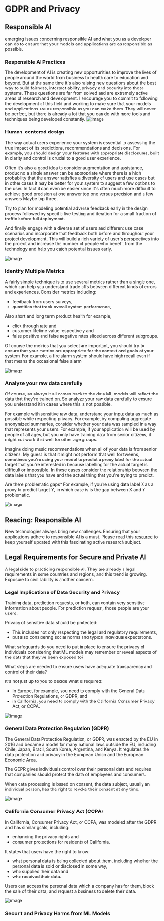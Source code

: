 # GDPR and Privacy

## Responsible AI
emerging issues concerning responsible AI and what you as a developer can do to ensure that your models and applications are as responsible as possible.
 
### Responsible AI Practices
The development of AI is creating new opportunities to improve the lives of people around the world from business to health care to education and beyond. But at the same time it's also raising new questions about the best way to build fairness, interpret ability, privacy and security into these systems. These questions are far from solved and are extremely active areas of research and development. I encourage you to commit to following the development of this field and working to make sure that your models and applications are as responsible as you can make them. They will never be perfect, but there is already a lot that you can do with more tools and techniques being developed constantly. 
![image](https://user-images.githubusercontent.com/1645304/134751778-8ccb3d83-9d0c-49f4-9c98-03dab490f687.png)

### Human-centered design

The way actual users experience your system is essential to assessing the true impact of its predictions, recommendations and decisions. For example, you should design your features with appropriate disclosures, built in clarity and control is crucial to a good user experience.

Often it's also a good idea to consider augmentation and assistance, producing a single answer can be appropriate where there is a high probability that the answer satisfies a diversity of users and use cases but in other cases it may be better for your system to suggest a few options to the user. In fact it can even be easier since it's often much more difficult to achieve good precision at one answer top one versus precision and a few answers Maybe top three.

Try to plan for modeling potential adverse feedback early in the design process followed by specific live testing and iteration for a small fraction of traffic before full deployment.

And finally engage with a diverse set of users and different use case scenarios and incorporate that feedback both before and throughout your project development. This will build a rich variety of user's perspectives into the project and increase the number of people who benefit from the technology and help you catch potential issues early.

![image](https://user-images.githubusercontent.com/1645304/134751901-326e2a7c-d30e-4629-818c-c86e4c582a5c.png)

### Identify Multiple Metrics

A fairly simple technique is to use several metrics rather than a single one, which can help you understand trade offs between different kinds of errors and experiences.
Consider metrics including:
- feedback from users surveys,
- quantities that track overall system performance,

Also short and long term product health for example,
- click through rate and
- customer lifetime value respectively and
- false positive and false negative rates sliced across different subgroups.

Of course the metrics that you select are important, you should try to ensure that your metrics are appropriate for the context and goals of your system. For example, a fire alarm system should have high recall even if that means the occasional false alarm.

![image](https://user-images.githubusercontent.com/1645304/134752218-da442fe2-d9cf-4ec8-8344-9e207f45e23c.png)


### Analyze your raw data carefully

Of course, as always it all comes back to the data ML models will reflect the data that they're trained on. So analyze your raw data carefully to ensure you understand it in cases where this is not possible.

For example with sensitive raw data, understand your input data as much as possible while respecting privacy. For example, by computing aggregate anonymized summaries, consider whether your data was sampled in a way that represents your users. For example, if your application will be used by people of all ages, but you only have training data from senior citizens, it might not work that well for other age groups.

Imagine doing music recommendations when all of your data is from senior citizens. My guess is that it might not perform that well for tweens, sometimes you're using your model to predict a proxy label for the actual target that you're interested in because labelling for the actual target is difficult or impossible. In these cases consider the relationship between the data labels that you have and the actual thing that you're trying to predict.

Are there problematic gaps? For example, if you're using data label X as a proxy to predict target Y, in which case is is the gap between X and Y problematic.


![image](https://user-images.githubusercontent.com/1645304/134752380-a98c087f-29d1-4841-ab2b-43041cdea78f.png)

## Reading: Responsible AI
New technologies always bring new challenges. Ensuring that your applications adhere to responsible AI is a must. Please read this [resource](https://ai.google/responsibilities/responsible-ai-practices/) to keep yourself updated with this fascinating active research  subject.

## Legal Requirements for Secure and Private AI
A legal side to practicing responsible AI. They are already a legal requirements in some countries and regions, and this trend is growing. Exposure to civil liability is another concern.

### Legal Implications of Data Security and Privacy
Training data, prediction requests, or both, can contain very sensitive information about people. For prediction request, those people are your users.

Privacy of sensitive data should be protected:
- This includes not only respecting the legal and regulatory requirements,
- but also considering social norms and typical individual expectations.

What safeguards do you need to put in place to ensure the privacy of individuals considering that ML models may remember or reveal aspects of the data that they've been exposed to?

What steps are needed to ensure users have adequate transparency and control of their data?

It's not just up to you to decide what is required:
- In Europe, for example, you need to comply with the General Data Protection Regulations, or GDPR, and
- in California, you need to comply with the California Consumer Privacy Act, or CCPA.

![image](https://user-images.githubusercontent.com/1645304/134752516-4dd8dbea-ecd5-45af-9312-e1a3aa2c363f.png)

### General Data Protection Regulation (GDPR)
The General Data Protection Regulation, or GDPR, was enacted by the EU in 2016 and became a model for many national laws outside the EU, including Chile, Japan, Brazil, South Korea, Argentina, and Kenya. It regulates the data protection and privacy in the European Union and the European Economic Area.

The GDPR gives individuals control over their personal data and requires that companies should protect the data of employees and consumers.

When data processing is based on consent, the data subject, usually an individual person, has the right to revoke their consent at any time.

![image](https://user-images.githubusercontent.com/1645304/134752611-420a76f8-1fb3-49c4-a9a0-e752cf7dd4be.png)

### California Consumer Privacy Act (CCPA)
In California, Consumer Privacy Act, or CCPA, was modeled after the GDPR and has similar goals, including:
- enhancing the privacy rights and
- consumer protections for residents of California.

It states that users have the right to know:
- what personal data is being collected about them, including whether the personal data is sold or disclosed in some way,
- who supplied their data and
- who received their data.

Users can access the personal data which a company has for them, block the sale of their data, and request a business to delete their data.

![image](https://user-images.githubusercontent.com/1645304/134752676-604b54e7-ebc7-42f1-b24a-fe4bfd72bd4a.png)

### Securit and Privacy Harms from ML Models
